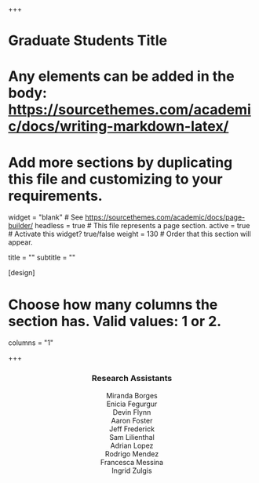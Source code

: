 +++
# Graduate Students Title
# Any elements can be added in the body: https://sourcethemes.com/academic/docs/writing-markdown-latex/
# Add more sections by duplicating this file and customizing to your requirements.

widget = "blank"  # See https://sourcethemes.com/academic/docs/page-builder/
headless = true  # This file represents a page section.
active = true  # Activate this widget? true/false
weight = 130  # Order that this section will appear.

title = ""
subtitle = ""

[design]
  # Choose how many columns the section has. Valid values: 1 or 2.
  columns = "1"

+++

<h3 style="text-align:center">Research Assistants</h3>
<p style="text-align:center">
Miranda Borges<br>
Enicia Fegurgur<br>
Devin Flynn<br>
Aaron Foster<br>
Jeff Frederick<br>
Sam Lilienthal<br>
Adrian Lopez<br>
Rodrigo Mendez<br>
Francesca Messina<br>
Ingrid Zulgis<br></p>

